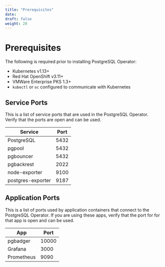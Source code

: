 ```yaml
---
title: "Prerequisites"
date:
draft: false
weight: 20
---
```


# Prerequisites

The following is required prior to installing PostgreSQL Operator:

* Kubernetes v1.13+
* Red Hat OpenShift v3.11+
* VMWare Enterprise PKS 1.3+
* `kubectl` or `oc` configured to communicate with Kubernetes


## Service Ports

This is a list of service ports that are used in the PostgreSQL Operator. Verify that the ports are open and can be used.

| Service | Port |
| --- | --- |
| PostgreSQL | 5432 |
| pgpool | 5432 |
| pgbouncer | 5432 |
| pgbackrest | 2022 |
| node-exporter | 9100 |
| postgres-exporter | 9187 |

## Application Ports

This is a list of ports used by application containers that connect to the PostgreSQL Operator. If you are using these apps, verify that the port for for that app is open and can be used.

| App | Port |
| --- | --- |
| pgbadger | 10000 |
| Grafana | 3000 |
| Prometheus | 9090 |
